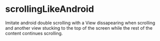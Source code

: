 # scrollingLikeAndroid
Imitate android double scrolling with a View dissapearing when scrolling and another view stucking to the top of the screen while the rest of the content continues scrolling.
